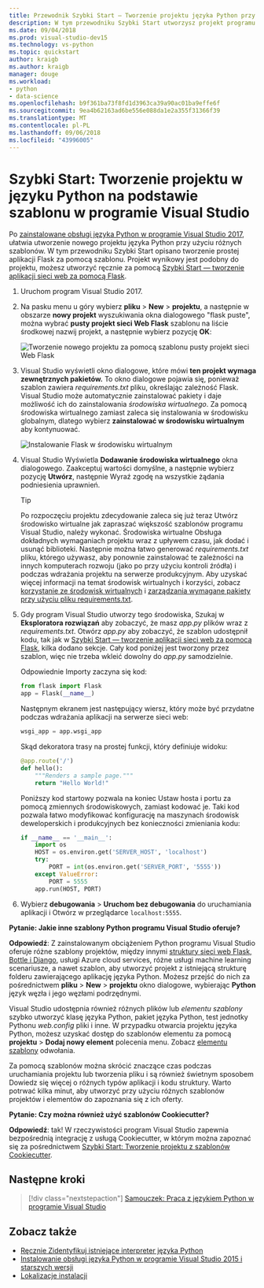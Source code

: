 ```yaml
---
title: Przewodnik Szybki Start — Tworzenie projektu języka Python przy użyciu szablonu
description: W tym przewodniku Szybki Start utworzysz projekt programu Visual Studio dla języka Python dla podstawowych aplikacji Flask za pomocą wbudowanych szablonów.
ms.date: 09/04/2018
ms.prod: visual-studio-dev15
ms.technology: vs-python
ms.topic: quickstart
author: kraigb
ms.author: kraigb
manager: douge
ms.workload:
- python
- data-science
ms.openlocfilehash: b9f361ba73f8fd1d3963ca39a90ac01ba9effe6f
ms.sourcegitcommit: 9ea4b62163ad6be556e088da1e2a355f31366f39
ms.translationtype: MT
ms.contentlocale: pl-PL
ms.lasthandoff: 09/06/2018
ms.locfileid: "43996005"
---
```

# <a name="quickstart-create-a-python-project-from-a-template-in-visual-studio"></a>Szybki Start: Tworzenie projektu w języku Python na podstawie szablonu w programie Visual Studio

Po [zainstalowane obsługi języka Python w programie Visual Studio 2017](installing-python-support-in-visual-studio.md), ułatwia utworzenie nowego projektu języka Python przy użyciu różnych szablonów. W tym przewodniku Szybki Start opisano tworzenie prostej aplikacji Flask za pomocą szablonu. Projekt wynikowy jest podobny do projektu, możesz utworzyć ręcznie za pomocą [Szybki Start — tworzenie aplikacji sieci web za pomocą Flask](../ide/quickstart-python.md).

1. Uruchom program Visual Studio 2017.

1. Na pasku menu u góry wybierz **pliku** > **New** > **projektu**, a następnie w obszarze **nowy projekt** wyszukiwania okna dialogowego "flask puste", można wybrać **pusty projekt sieci Web Flask** szablonu na liście środkowej nazwij projekt, a następnie wybierz pozycję **OK**:

    ![Tworzenie nowego projektu za pomocą szablonu pusty projekt sieci Web Flask](media/quickstart-python-06-blank-flask-template.png)

1. Visual Studio wyświetli okno dialogowe, które mówi **ten projekt wymaga zewnętrznych pakietów.** To okno dialogowe pojawia się, ponieważ szablon zawiera *requirements.txt* pliku, określając zależność Flask. Visual Studio może automatycznie zainstalować pakiety i daje możliwość ich do zainstalowania *środowiska wirtualnego*. Za pomocą środowiska wirtualnego zamiast zaleca się instalowania w środowisku globalnym, dlatego wybierz **zainstalować w środowisku wirtualnym** aby kontynuować.

    ![Instalowanie Flask w środowisku wirtualnym](media/quickstart-python-07-install-into-virtual-environment.png)

1. Visual Studio Wyświetla **Dodawanie środowiska wirtualnego** okna dialogowego. Zaakceptuj wartości domyślne, a następnie wybierz pozycję **Utwórz**, następnie Wyraź zgodę na wszystkie żądania podniesienia uprawnień.

    > [!Tip]
    > Po rozpoczęciu projektu zdecydowanie zaleca się już teraz Utwórz środowisko wirtualne jak zapraszać większość szablonów programu Visual Studio, należy wykonać. Środowiska wirtualne Obsługa dokładnych wymaganiach projektu wraz z upływem czasu, jak dodać i usunąć biblioteki. Następnie można łatwo generować *requirements.txt* pliku, którego używasz, aby ponownie zainstalować te zależności na innych komputerach rozwoju (jako po przy użyciu kontroli źródła) i podczas wdrażania projektu na serwerze produkcyjnym. Aby uzyskać więcej informacji na temat środowisk wirtualnych i korzyści, zobacz [korzystanie ze środowisk wirtualnych](../python/selecting-a-python-environment-for-a-project.md#use-virtual-environments) i [zarządzania wymagane pakiety przy użyciu pliku requirements.txt](../python/managing-required-packages-with-requirements-txt.md).

1. Gdy program Visual Studio utworzy tego środowiska, Szukaj w **Eksploratora rozwiązań** aby zobaczyć, że masz *app.py* plików wraz z *requirements.txt*. Otwórz *app.py* aby zobaczyć, że szablon udostępnił kodu, tak jak w [Szybki Start — tworzenie aplikacji sieci web za pomocą Flask](../ide/quickstart-python.md), kilka dodano sekcje. Cały kod poniżej jest tworzony przez szablon, więc nie trzeba wkleić dowolny do *app.py* samodzielnie.

    Odpowiednie Importy zaczyna się kod:

    ```python
    from flask import Flask
    app = Flask(__name__)
    ```

    Następnym ekranem jest następujący wiersz, który może być przydatne podczas wdrażania aplikacji na serwerze sieci web:

    ```python
    wsgi_app = app.wsgi_app
    ```

    Skąd dekoratora trasy na prostej funkcji, który definiuje widoku:

    ```python
    @app.route('/')
    def hello():
        """Renders a sample page."""
        return "Hello World!"
    ```

    Poniższy kod startowy pozwala na koniec Ustaw hosta i portu za pomocą zmiennych środowiskowych, zamiast kodować je. Taki kod pozwala łatwo modyfikować konfigurację na maszynach środowisk deweloperskich i produkcyjnych bez konieczności zmieniania kodu:

    ```python
    if __name__ == '__main__':
        import os
        HOST = os.environ.get('SERVER_HOST', 'localhost')
        try:
            PORT = int(os.environ.get('SERVER_PORT', '5555'))
        except ValueError:
            PORT = 5555
        app.run(HOST, PORT)
    ```

1. Wybierz **debugowania** > **Uruchom bez debugowania** do uruchamiania aplikacji i Otwórz w przeglądarce `localhost:5555`.

**Pytanie: Jakie inne szablony Python programu Visual Studio oferuje?**

**Odpowiedź**: Z zainstalowanym obciążeniem Python programu Visual Studio oferuje różne szablony projektów, między innymi [struktury sieci web Flask, Bottle i Django](../python/python-web-application-project-templates.md), usługi Azure cloud services, różne usługi machine learning scenariusze, a nawet szablon, aby utworzyć projekt z istniejącą strukturę folderu zawierającego aplikację języka Python. Możesz przejść do nich za pośrednictwem **pliku** > **New** > **projektu** okno dialogowe, wybierając **Python** język węzła i jego węzłami podrzędnymi.

Visual Studio udostępnia również różnych plików lub *elementu szablony* szybko utworzyć klasę języka Python, pakiet języka Python, test jednotky Pythonu *web.config* pliki i inne. W przypadku otwarcia projektu języka Python, możesz uzyskać dostęp do szablonów elementu za pomocą **projektu** > **Dodaj nowy element** polecenia menu. Zobacz [elementu szablony](python-item-templates.md) odwołania.

Za pomocą szablonów można skrócić znaczące czas podczas uruchamiania projektu lub tworzenia pliku i są również świetnym sposobem Dowiedz się więcej o różnych typów aplikacji i kodu struktury. Warto potrwać kilka minut, aby utworzyć przy użyciu różnych szablonów projektów i elementów do zapoznania się z ich oferty.

**Pytanie: Czy można również użyć szablonów Cookiecutter?**

**Odpowiedź**: tak! W rzeczywistości program Visual Studio zapewnia bezpośrednią integrację z usługą Cookiecutter, w którym można zapoznać się za pośrednictwem [Szybki Start: Tworzenie projektu z szablonów Cookiecutter](../python/quickstart-04-python-in-visual-studio-project-from-cookiecutter.md).

## <a name="next-steps"></a>Następne kroki

> [!div class="nextstepaction"]
> [Samouczek: Praca z językiem Python w programie Visual Studio](tutorial-working-with-python-in-visual-studio-step-01-create-project.md)

## <a name="see-also"></a>Zobacz także

- [Ręcznie Zidentyfikuj istniejące interpreter języka Python](managing-python-environments-in-visual-studio.md#manually-identify-an-existing-environment)
- [Instalowanie obsługi języka Python w programie Visual Studio 2015 i starszych wersji](installing-python-support-in-visual-studio.md)
- [Lokalizacje instalacji](installing-python-support-in-visual-studio.md#install-locations)
